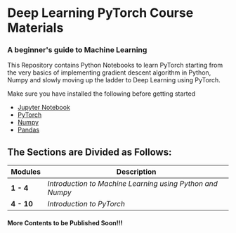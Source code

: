 # Deep Learning PyTorch Course Materials

### A beginner's guide to Machine Learning


This Repository contains Python Notebooks to learn PyTorch starting from the very basics of implementing gradient descent algorithm in Python, Numpy and slowly moving up the ladder to Deep Learning using PyTorch.

Make sure you have installed the following before getting started

- <a href = "https://jupyter.org/install">Jupyter Notebook</a>
- <a href = "https://pytorch.org/">PyTorch</a>
- <a href = "https://scipy.org/install.html">Numpy</a>
- <a href = "https://pandas.pydata.org/pandas-docs/stable/install.html">Pandas</a>

## The Sections are Divided as Follows:

Modules| Description
--- |---
**1 - 4** | *Introduction to Machine Learning using Python and Numpy*
**4 - 10** | *Introduction to PyTorch*



#### More Contents to be Published Soon!!!
